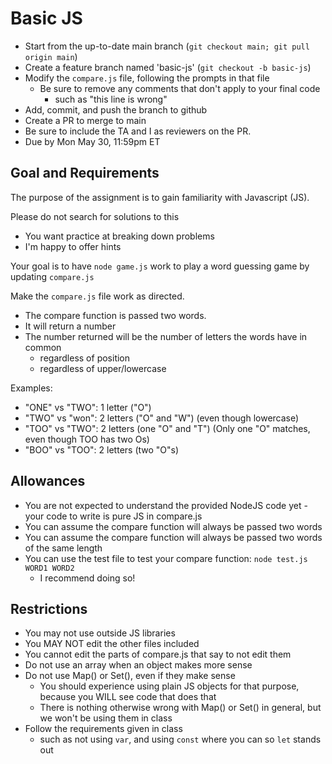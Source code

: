 # Basic JS 

* Start from the up-to-date main branch (`git checkout main; git pull origin main`)
* Create a feature branch named 'basic-js' (`git checkout -b basic-js`)
* Modify the `compare.js` file, following the prompts in that file
  - Be sure to remove any comments that don't apply to your final code
    - such as "this line is wrong"
* Add, commit, and push the branch to github
* Create a PR to merge to main
* Be sure to include the TA and I as reviewers on the PR.  
* Due by Mon May 30, 11:59pm ET

## Goal and Requirements

The purpose of the assignment is to gain familiarity with Javascript (JS).

Please do not search for solutions to this 
- You want practice at breaking down problems 
- I'm happy to offer hints

Your goal is to have `node game.js` work to play a word guessing game by updating `compare.js`

Make the `compare.js` file work as directed.  
* The compare function is passed two words.
* It will return a number
* The number returned will be the number of letters the words have in common
  * regardless of position
  * regardless of upper/lowercase

Examples: 
* "ONE" vs "TWO": 1 letter ("O")
* "TWO" vs "won": 2 letters ("O" and "W") (even though lowercase)
* "TOO" vs "TWO": 2 letters (one "O" and "T") (Only one "O" matches, even though TOO has two Os)
* "BOO" vs "TOO": 2 letters (two "O"s)

## Allowances
* You are not expected to understand the provided NodeJS code yet - your code to write is pure JS in compare.js
* You can assume the compare function will always be passed two words 
* You can assume the compare function will always be passed two words of the same length
* You can use the test file to test your compare function: `node test.js WORD1 WORD2`
  - I recommend doing so!

## Restrictions 
* You may not use outside JS libraries
* You MAY NOT edit the other files included
* You cannot edit the parts of compare.js that say to not edit them
* Do not use an array when an object makes more sense
* Do not use Map() or Set(), even if they make sense
  * You should experience using plain JS objects for that purpose, because you WILL see code that does that
  * There is nothing otherwise wrong with Map() or Set() in general, but we won't be using them in class
* Follow the requirements given in class
  - such as not using `var`, and using `const` where you can so `let` stands out

